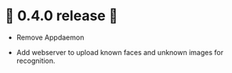 # 🎉 0.4.0 release 🎉

- Remove Appdaemon

- Add webserver to upload known faces and unknown images
  for recognition.
